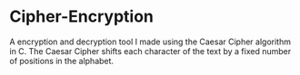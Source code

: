 # Cipher-Encryption
A encryption and decryption tool I made using the Caesar Cipher algorithm in C. The Caesar Cipher shifts each character of the text by a fixed number of positions in the alphabet.
